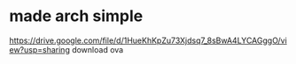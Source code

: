 # made arch simple

https://drive.google.com/file/d/1HueKhKpZu73Xjdsq7_8sBwA4LYCAGggO/view?usp=sharing
download ova
